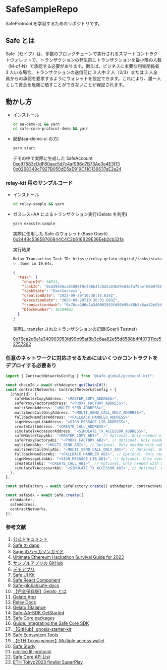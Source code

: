 # SafeSampleRepo

SafeProtocol を学習するためのリポジトリです。

## Safe とは

Safe（セイフ）は、多数のブロックチェーンで実行されるスマートコントラクトウォレットで、トランザクションの発生前にトランザクションを最小限の人数（M-of-N）で承認する必要があります。例えば、ビジネスに主要な利害関係者 3 人いる場合、トランザクションの送信前に 3 人中 2 人（2/3）または 3 人全員からの承認を要求するようにウォレットを設定できます。これにより、誰一人として資金を危険に晒すことができないことが保証されます。

## 動かし方

- インストール

  ```bash
  cd aa-demo-ui && yarn
  cd safe-core-protocol-demo && yarn
  ```

- 起動(aa-demo-ui の方)

  ```bash
  yarn start
  ```

  デモの中で実際に生成した SafeAccount
  [0xe97583cDdF80aac5d7c4af996d7B73Ae3e4E3f13](https://mumbai.polygonscan.com/address/0xe97583cDdF80aac5d7c4af996d7B73Ae3e4E3f13)  
  [0x0268349cF927B050dD5aE919C11C139637aE2a24](https://mumbai.polygonscan.com/address/0x0268349cF927B050dD5aE919C11C139637aE2a24)

### relay-kit 用のサンプルコード

- インストール

  ```bash
  cd relay-sample && yarn
  ```

- ガスレス+AA によるトランザクション実行(Gelato を利用)

  ```bash
  yarn execute:sample
  ```

  実際に使用した Safe のウォレット(Base Goerli)  
  [0x244Bc53858760844C4C2b616B29E36Eeb2cb321a](https://goerli.basescan.org/address/0x244Bc53858760844C4C2b616B29E36Eeb2cb321a)

  実行結果

  ```bash
  Relay Transaction Task ID: https://relay.gelato.digital/tasks/status/0xd39456ca81086f9c936b3fc5d2a34b29e63dfa75aef66b9f0253aa7eec3089a3
  ✨  Done in 19.64s.
  ```

  ```json
  {
    "task": {
      "chainId": 84531,
      "taskId": "0xd39456ca81086f9c936b3fc5d2a34b29e63dfa75aef66b9f0253aa7eec3089a3",
      "taskState": "ExecSuccess",
      "creationDate": "2023-09-29T10:30:15.614Z",
      "executionDate": "2023-09-29T10:30:31.693Z",
      "transactionHash": "0x76ca2d6e1a340903953fd99b95af8b3c6aa82e55d8588b4f407311ce52757282",
      "blockNumber": 10394902
    }
  }
  ```

  実際に transfer されたトランザクションの記録(Goerli Testnet)

  [0x76ca2d6e1a340903953fd99b95af8b3c6aa82e55d8588b4f407311ce52757282](https://goerli.basescan.org/tx/0x76ca2d6e1a340903953fd99b95af8b3c6aa82e55d8588b4f407311ce52757282)

### 任意のネットワークに対応させるためにはいくつかコントラクトをデプロイする必要あり

```ts
import { ContractNetworksConfig } from "@safe-global/protocol-kit";

const chainId = await ethAdapter.getChainId();
const contractNetworks: ContractNetworksConfig = {
  [chainId]: {
    safeMasterCopyAddress: "<MASTER_COPY_ADDRESS>",
    safeProxyFactoryAddress: "<PROXY_FACTORY_ADDRESS>",
    multiSendAddress: "<MULTI_SEND_ADDRESS>",
    multiSendCallOnlyAddress: "<MULTI_SEND_CALL_ONLY_ADDRESS>",
    fallbackHandlerAddress: "<FALLBACK_HANDLER_ADDRESS>",
    signMessageLibAddress: "<SIGN_MESSAGE_LIB_ADDRESS>",
    createCallAddress: "<CREATE_CALL_ADDRESS>",
    simulateTxAccessorAddress: "<SIMULATE_TX_ACCESSOR_ADDRESS>",
    safeMasterCopyAbi: "<MASTER_COPY_ABI>", // Optional. Only needed with web3.js
    safeProxyFactoryAbi: "<PROXY_FACTORY_ABI>", // Optional. Only needed with web3.js
    multiSendAbi: "<MULTI_SEND_ABI>", // Optional. Only needed with web3.js
    multiSendCallOnlyAbi: "<MULTI_SEND_CALL_ONLY_ABI>", // Optional. Only needed with web3.js
    fallbackHandlerAbi: "<FALLBACK_HANDLER_ABI>", // Optional. Only needed with web3.js
    signMessageLibAbi: "<SIGN_MESSAGE_LIB_ABI>", // Optional. Only needed with web3.js
    createCallAbi: "<CREATE_CALL_ABI>", // Optional. Only needed with web3.js
    simulateTxAccessorAbi: "<SIMULATE_TX_ACCESSOR_ABI>", // Optional. Only needed with web3.js
  },
};

const safeFactory = await SafeFactory.create({ ethAdapter, contractNetworks });

const safeSdk = await Safe.create({
  ethAdapter,
  safeAddress,
  contractNetworks,
});
```

### 参考文献

1. [公式ドキュメント](https://docs.safe.global/safe-core-aa-sdk/safe-core-sdk)
2. [Safe の dapp](https://app.safe.global/welcome?utm_source=coinbase&utm_medium=web)
3. [Sage のハッカソンガイド](https://safe-global.notion.site/Safe-Hackathon-Success-Guide-26ccbd7263ab44808d8f00106f35c2d7)
4. [Ultimate Ethereum Hackathon Survival Guide for 2023](https://swissintech.medium.com/ultimate-ethereum-hackathon-survival-guide-for-2023-94b2b72e17c0)
5. [サンプルアプリの GitHub](https://github.com/safe-global/safe-apps-sdk/tree/main/guides/drain-safe-app)
6. [デモアプリ](https://5afe.github.io/safe-core-protocol-demo/)
7. [Safe UI Kit](https://components.safe.global/?path=/docs/utils-colors--colors-sample)
8. [Safe React Component](https://github.com/safe-global/safe-react-components)
9. [Safe-global/safe-docs](https://github.com/safe-global/safe-docs)
10. [【完全保存版】Gelato とは](https://note.com/standenglish/n/nb7090f9ab249?magazine_key=m24ba6e70d9b1)
11. [Gelato App](https://relay.gelato.network/apps/create)
12. [Relay Docs](https://docs.safe.global/safe-core-aa-sdk/relay-kit/gelato)
13. [Gelato 1Balance](https://relay.gelato.network/balance)
14. [Safe-AA-SDK GetStarted](https://docs.safe.global/safe-core-aa-sdk/safe-apps/get-started)
15. [Safe Core packages](https://docs.safe.global/safe-core-aa-sdk/safe-apps/overview)
16. [Guide: Integrating the Safe Core SDK](https://github.com/safe-global/safe-core-sdk/blob/main/guides/integrating-the-safe-core-sdk.md#deploy-safe)
17. [【GitHub】gnosis-starter-kit](https://github.com/scaffold-eth/scaffold-eth/tree/gnosis-starter-kit)
18. [Safe Ecosystem Tools](https://viewer.diagrams.net/index.html?tags=%7B%7D&target=blank&highlight=0000ff&edit=_blank&layers=1&nav=1&page-id=atRejJyS5DeNAtDboIeV&title=Safe%20Diagrams.drawio#Uhttps%3A%2F%2Fdrive.google.com%2Fuc%3Fid%3D1WcTgdHoQttJ0K_fV8mDg-RmDZRYGe3D-%26export%3Ddownload)
19. [【ETH Tokyo winner】Multiple access wallet](https://github.com/dallarosa/ethglobal-clarifi)
20. [Safe Study](https://zenn.dev/kozayupapa/articles/877ca3c93fc4a9)
21. [pimlico lit-protocol](https://docs.pimlico.io/how-to/integrations/lit-protocol)
22. [Safe Core API List](https://github.com/safe-global/safe-core-sdk/tree/main/packages/api-kit#api-reference)
23. [ETH Tokyo2023 finalist SuperPlay](https://github.com/Rashmi-278/SuperPlay-ETH-Tokyo-2023)
